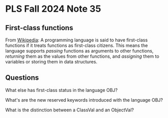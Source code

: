 # PLS Fall 2024 Note 35

## First-class functions

From [Wikipedia](https://en.wikipedia.org/wiki/First-class_function): A
programming language is said to have first-class functions if it treats
functions as first-class citizens.  This means the language supports *passing*
functions as arguments to other functions, *returning* them as the values from
other functions, and *assigning* them to variables or storing them in data
structures.

## Questions

What else has first-class status in the language OBJ?

What's are the new reserved keywords introduced with the language OBJ?

What is the distinction between a ClassVal and an ObjectVal?
